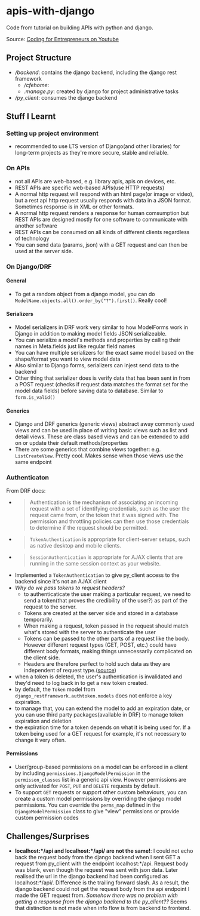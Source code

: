 # apis-with-django

Code from tutorial on building APIs with python and django.

Source: [Coding for Entrepreneurs on Youtube](https://www.youtube.com/watch?v=c708Nf0cHrs)

## Project Structure
- */backend*: contains the django backend, including the django rest framework
    - */cfehome*:
    - *.manage.py*: created by django for project administrative tasks
- */py_client*: consumes the django backend


## Stuff I Learnt

### Setting up project environment
- recommended to use LTS version of Django(and other libraries) for long-term projects as they're more secure, stable and reliable.


### On APIs
- not all APIs are web-based, e.g. library apis, apis on devices, etc. 
- REST APIs are specific web-based APIs(use HTTP requests)
- A normal http request will respond with an html page(or image or video), but a rest api http request usually responds with data in a JSON format. Sometimes response is in XML or other formats.
- A normal http request renders a response for human comsumption but REST APIs are designed mostly for one software to communicate with another software
- REST APIs can be consumed on all kinds of different clients regardless of technology
- You can send data (params, json) with a GET request and can then be used at the server side.


### On Django/DRF

#### General
- To get a random object from a django model, you can do `ModelName.objects.all().order_by("?").first()`. Really cool!

#### Serializers
- Model serializers in DRF work very similar to how ModelForms work in Django in addition to making model fields JSON serializeable.
- You can serialize a model's methods and properties by calling their names in Meta.fields just like regular field names
- You can have multiple serializers for the exact same model based on the shape/format you want to view model data
- Also similar to Django forms, serializers can injest send data to the backend
- Other thing that serializer does is verify data that has been sent in from a POST request (checks if request data matches the format set for the model data fields) before saving data to database. Similar to `form.is_valid()`

#### Generics
- Django and DRF generics (generic views) abstract away commonly used views and can be used in place of writing basic views such as list and detail views. These are class based views and can be extended to add on or update their default methods/properties
- There are some generics that combine views together: e.g. `ListCreateView`. Pretty cool. Makes sense when those views use the same endpoint

### Authenticaton
From DRF docs:
- >Authentication is the mechanism of associating an incoming request with a set of identifying credentials, such as the user the request came from, or the token that it was signed with. The permission and throttling policies can then use those credentials to determine if the request should be permitted.
- > `TokenAuthentication` is appropriate for client-server setups, such as native desktop and mobile clients.
- > `SessionAuthentication` is appropriate for AJAX clients that are running in the same session context as your website.
- Implemented a `TokenAuthentication` to give py_client access to the backend since it's not an AJAX client
- *Why do we pass tokens to request headers?* 
    - to authenticaticate the user making a particular request, we need to send a token(that proves the credibility of the user?) as part of the request to the server. 
    - Tokens are created at the server side and stored in a database temporarily.
    - When making a request, token passed in the request should match what's stored with the server to authenticate the user
    - Tokens can be passed to the other parts of a request like the body. However different request types (GET, POST, etc.) could have different body formats, making things unnecessarily complicated on the client side. 
    - Headers are therefore perfect to hold such data as they are independent of request type.([source](https://stackoverflow.com/questions/40902970/why-do-we-prefer-authorization-header-to-send-bearer-token-to-server-over-other))
- when a token is deleted, the user's authentication is invalidated and they'd need to log back in to get a new token created.
- by default, the `Token` model from `django_restframework.authtoken.models` does not enforce a key expiration.
- to manage that, you can extend the model to add an expiration date, or you can use third party packages(available in DRF) to manage token expiration and deletion
- the expiration time for a token depends on what it is being used for. If a token being used for a GET request for example, it's not necessary to change it very often.

#### Permissions
- User/group-based permissions on a model can be enforced in a client by including `permissions.DjangoModelPermission` in the `permisson_classes` list in a generic api view. However permissions are only activated for `POST`, `PUT` and `DELETE` requests by default.
- To support `GET` requests or support other custom behaviours, you can create a custom model permissions by overriding the django model permissions. You can override the `perms_map` defined in the `DjangoModelPermission` class to give "view" permissions or provide custom permission codes




## Challenges/Surprises
- **localhost:\*/api and localhost:\*/api/ are not the same!**: I could not echo back the request body from the django backend when I sent GET a request from py_client with the endpoint localhost:\*/api. Request body was blank, even though the request was sent with json data. Later realised the url in the django backend had been configured as localhost:\*/api/. Difference is the trailing forward slash. As a result, the django backend could not get the request body from the api endpoint I made the GET request from. *Somehow there was no problem with getting a response from the django backend to the py_client??* Seems that distinction is not made when info flow is from backend to frontend.